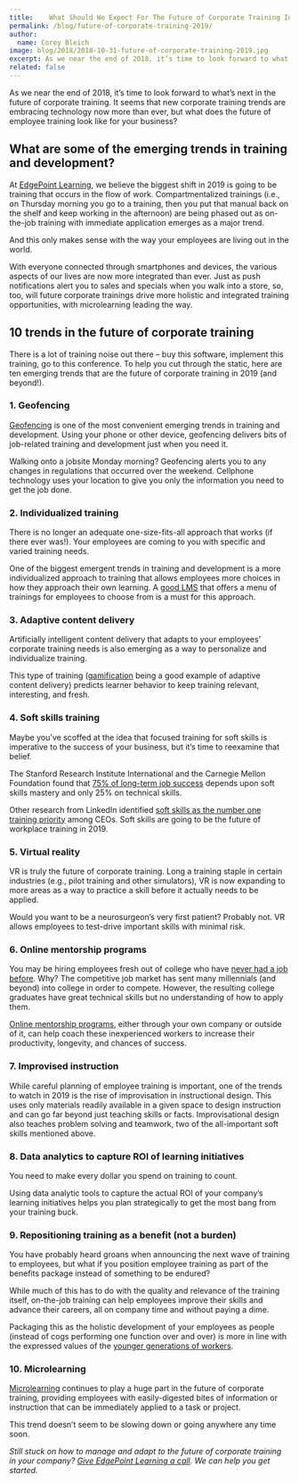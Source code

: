 ```yaml
---
title:    What Should We Expect For The Future of Corporate Training In 2019?
permalink: /blog/future-of-corporate-training-2019/
author:
  name: Corey Bleich
image: blog/2018/2018-10-31-future-of-corporate-training-2019.jpg
excerpt: As we near the end of 2018, it’s time to look forward to what’s next in the future of corporate training. Here's what you can expect.
related: false
---
```


As we near the end of 2018, it’s time to look forward to what’s next in the future of corporate training. It seems that new corporate training trends are embracing technology now more than ever, but what does the future of employee training look like for your business?

## What are some of the emerging trends in training and development?

At [EdgePoint Learning](https://www.edgepointlearning.com/), we believe the biggest shift in 2019 is going to be training that occurs in the flow of work. Compartmentalized trainings (i.e., on Thursday morning you go to a training, then you put that manual back on the shelf and keep working in the afternoon) are being phased out as on-the-job training with immediate application emerges as a major trend.

And this only makes sense with the way your employees are living out in the world.

With everyone connected through smartphones and devices, the various aspects of our lives are now more integrated than ever. Just as push notifications alert you to sales and specials when you walk into a store, so, too, will future corporate trainings drive more holistic and integrated training opportunities, with microlearning leading the way.

## 10 trends in the future of corporate training

There is a lot of training noise out there – buy this software, implement this training, go to this conference. To help you cut through the static, here are ten emerging trends that are the future of corporate training in 2019 (and beyond!).

### 1. Geofencing

[Geofencing](/blog/geofencing/) is one of the most convenient emerging trends in training and development. Using your phone or other device, geofencing delivers bits of job-related training and development just when you need it.

Walking onto a jobsite Monday morning? Geofencing alerts you to any changes in regulations that occurred over the weekend. Cellphone technology uses your location to give you only the information you need to get the job done.

### 2. Individualized training

There is no longer an adequate one-size-fits-all approach that works (if there ever was!). Your employees are coming to you with specific and varied training needs.

One of the biggest emergent trends in training and development is a more individualized approach to training that allows employees more choices in how they approach their own learning. A [good LMS](/blog/best-lms-for-small-business/) that offers a menu of trainings for employees to choose from is a must for this approach.

### 3. Adaptive content delivery

Artificially intelligent content delivery that adapts to your employees’ corporate training needs is also emerging as a way to personalize and individualize training.

This type of training ([gamification](/blog/gamification-in-elearning/) being a good example of adaptive content delivery) predicts learner behavior to keep training relevant, interesting, and fresh.

### 4. Soft skills training

Maybe you've scoffed at the idea that focused training for soft skills is imperative to the success of your business, but it’s time to reexamine that belief.

The Stanford Research Institute International and the Carnegie Mellon Foundation found that [75% of long-term job success](https://www.amanet.org/training/articles/the-hard-truth-about-soft-skills.aspx) depends upon soft skills mastery and only 25% on technical skills.

Other research from LinkedIn identified [soft skills as the number one training priority](https://business.linkedin.com/talent-solutions/blog/trends-and-research/2016/most-indemand-soft-skills) among CEOs. Soft skills are going to be the future of workplace training in 2019.

### 5. Virtual reality

VR is truly the future of corporate training. Long a training staple in certain industries (e.g., pilot training and other simulators), VR is now expanding to more areas as a way to practice a skill before it actually needs to be applied.

Would you want to be a neurosurgeon’s very first patient? Probably not. VR allows employees to test-drive important skills with minimal risk.

### 6. Online mentorship programs

You may be hiring employees fresh out of college who have [never had a job before](https://www.linkedin.com/pulse/7-reasons-why-millennials-cant-find-job-taylor-monnig). Why? The competitive job market has sent many millennials (and beyond) into college in order to compete. However, the resulting college graduates have great technical skills but no understanding of how to apply them.

[Online mentorship programs](https://www.inc.com/john-boitnott/9-top-platforms-for-finding-a-mentor-in-2016.html), either through your own company or outside of it, can help coach these inexperienced workers to increase their productivity, longevity, and chances of success.

### 7. Improvised instruction

While careful planning of employee training is important, one of the trends to watch in 2019 is the rise of improvisation in instructional design. This uses only materials readily available in a given space to design instruction and can go far beyond just teaching skills or facts. Improvisational design also teaches problem solving and teamwork, two of the all-important soft skills mentioned above.

### 8. Data analytics to capture ROI of learning initiatives

You need to make every dollar you spend on training to count.

Using data analytic tools to capture the actual ROI of your company’s learning initiatives helps you plan strategically to get the most bang from your training buck.

### 9. Repositioning training as a benefit (not a burden)

You have probably heard groans when announcing the next wave of training to employees, but what if you position employee training as part of the benefits package instead of something to be endured?

While much of this has to do with the quality and relevance of the training itself, on-the-job training can help employees improve their skills and advance their careers, all on company time and without paying a dime.

Packaging this as the holistic development of your employees as people (instead of cogs performing one function over and over) is more in line with the expressed values of the [younger generations of workers](https://www.fastcompany.com/3046989/what-millennial-employees-really-want).

### 10. Microlearning

[Microlearning](/blog/types-of-microlearning/) continues to play a huge part in the future of corporate training, providing employees with easily-digested bites of information or instruction that can be immediately applied to a task or project.

This trend doesn’t seem to be slowing down or going anywhere any time soon.

<em>Still stuck on how to manage and adapt to the future of corporate training in your company? [Give EdgePoint Learning a call](/contact/). We can help you get started.</em>
